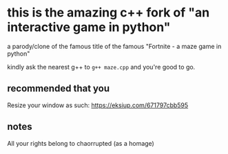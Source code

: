# this is the amazing c++ fork of "an interactive game in python"

a parody/clone of the famous title of the famous "Fortnite - a maze game in python"

kindly ask the nearest g++ to `g++ maze.cpp` and you're good to go.

## recommended that you

Resize your window as such: https://eksiup.com/671797cbb595

## notes

All your rights belong to chaorrupted (as a homage)
